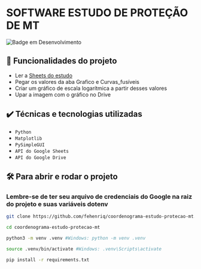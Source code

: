 # SOFTWARE ESTUDO DE PROTEÇÃO DE MT

![Badge em Desenvolvimento](http://img.shields.io/static/v1?label=STATUS&message=EM%20DESENVOLVIMENTO&color=GREEN&style=for-the-badge)

## 🔨 Funcionalidades do projeto
- Ler a [Sheets do estudo](https://docs.google.com/spreadsheets/d/1leH--H-NLNYL_4YTNfXmNuVatE8njoKLRqKdOQbt198/edit#gid=1455473048)
- Pegar os valores da aba Grafico e Curvas_fusíveis
- Criar um gráfico de escala logarítmica a partir desses valores
- Upar a imagem com o gráfico no Drive

## ✔️ Técnicas e tecnologias utilizadas
- `Python`
- `Matplotlib`
- `PySimpleGUI`
- `API do Google Sheets`
- `API do Google Drive`


## 🛠️ Para abrir e rodar o projeto

### Lembre-se de ter seu arquivo de credenciais do Google na raiz do projeto e suas variáveis dotenv

```bash
git clone https://github.com/fehenriq/coordenograma-estudo-protecao-mt.git
```

```bash
cd coordenograma-estudo-protecao-mt
```

```bash
python3 -m venv .venv #Windows: python -m venv .venv
```

```bash
source .venv/bin/activate #Windows: .venv\Scripts\activate
```

```bash
pip install -r requirements.txt
```